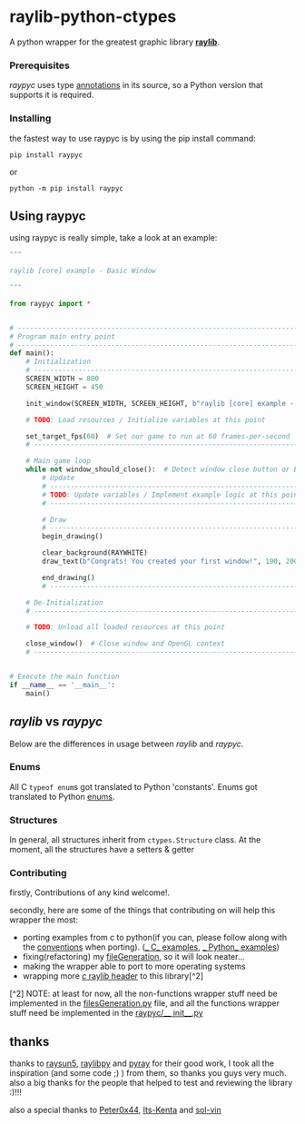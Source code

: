 # raylib-python-ctypes

A python wrapper for the greatest graphic library **[raylib](https://github.com/raysan5/raylib)**.

### Prerequisites

_raypyc_ uses type [annotations](https://www.python.org/dev/peps/pep-3107/#id30) in its source, so a Python version that
supports it is required.

### Installing

the fastest way to use raypyc is by using the pip install command:

```
pip install raypyc
```

or

```
python -m pip install raypyc
```

## Using raypyc

using raypyc is really simple, take a look at an example:

```python
"""

raylib [core] example - Basic Window

"""

from raypyc import *


# ------------------------------------------------------------------------------------
# Program main entry point
# ------------------------------------------------------------------------------------
def main():
    # Initialization
    # ------------------------------------------------------------------------------------
    SCREEN_WIDTH = 800
    SCREEN_HEIGHT = 450

    init_window(SCREEN_WIDTH, SCREEN_HEIGHT, b"raylib [core] example - basic window")

    # TODO: Load resources / Initialize variables at this point

    set_target_fps(60)  # Set our game to run at 60 frames-per-second
    # ------------------------------------------------------------------------------------

    # Main game loop
    while not window_should_close():  # Detect window close button or ESC key
        # Update
        # ----------------------------------------------------------------------------------
        # TODO: Update variables / Implement example logic at this point
        # ----------------------------------------------------------------------------------

        # Draw
        # ----------------------------------------------------------------------------------
        begin_drawing()

        clear_background(RAYWHITE)
        draw_text(b"Congrats! You created your first window!", 190, 200, 20, LIGHTGRAY)

        end_drawing()
        # ----------------------------------------------------------------------------------

    # De-Initialization
    # ----------------------------------------------------------------------------------

    # TODO: Unload all loaded resources at this point

    close_window()  # Close window and OpenGL context
    # ----------------------------------------------------------------------------------


# Execute the main function
if __name__ == '__main__':
    main()
```

## _raylib_ vs _raypyc_

Below are the differences in usage between _raylib_ and _raypyc_.

### Enums

All C `typeof enum`s got translated to Python 'constants'. Enums got translated to
Python [enums](https://docs.python.org/3/library/enum.html).

### Structures

In general, all structures inherit from `ctypes.Structure` class. At the moment, all the structures have a setters &
getter

### Contributing

firstly, Contributions of any kind welcome!.

secondly, here are some of the things that contributing on will help this wrapper the most:

* porting examples from c to python(if you can, please follow along with
  the [conventions](https://github.com/sDos280/raylib-python-ctypes/blob/main/CONVENTIONS.md) when porting). ([_
  C_ examples](https://github.com/raysan5/raylib/tree/master/examples), [_
  Python_ examples](https://github.com/sDos280/raylib-python-ctypes))
* fixing(refactoring) my [fileGeneration](https://github.com/sDos280/raylib-python-ctypes/blob/main/filesGeneration.py),
  so it will look neater...
* making the wrapper able to port to more operating systems
* wrapping more [_c_ raylib header](https://github.com/raysan5/raylib/tree/master/src) to this library[^2]

[^2] NOTE: at least for now, all the non-functions wrapper stuff need be implemented in
the [filesGeneration.py](https://github.com/sDos280/raylib-python-ctypes/blob/main/filesGeneration.py) file, and all the
functions wrapper stuff need be implemented in the [raypyc/__
init__.py](https://github.com/sDos280/raylib-python-ctypes/blob/main/raypyc/__init__.py)

## thanks

thanks to [raysun5](https://github.com/raysan5), [raylibpy](https://github.com/Ho011/pyraylib)
and [pyray](https://github.com/sDos280/raylib-python-cffi) for their good work, I took all the inspiration (and some
code ;) ) from them, so thanks you guys very much.
also a big thanks for the people that helped to test and reviewing the library :)!!!

also a special thanks to [Peter0x44](https://github.com/Peter0x44), [Its-Kenta](https://github.com/Its-Kenta)
and [sol-vin](https://github.com/sol-vin)
